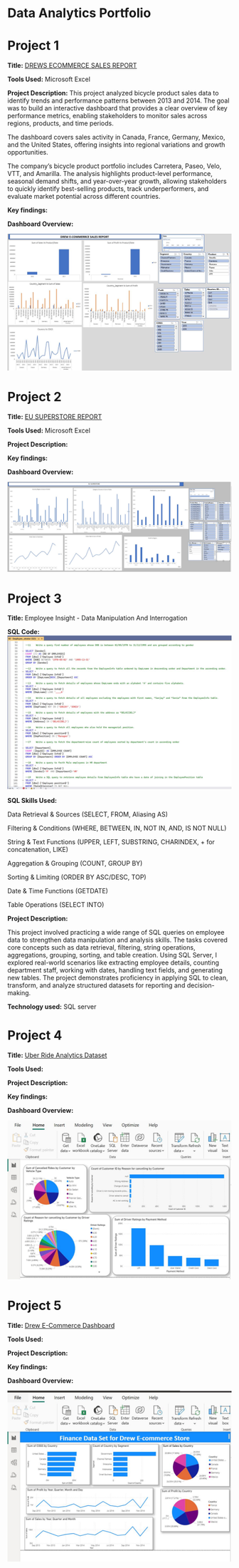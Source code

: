 # Data Analytics Portfolio
# Project 1

**Title:** [DREWS ECOMMERCE SALES REPORT](https://github.com/AndrewOlayemi/AndrewOlayemi.github.io/blob/main/Excel1.JPG)

**Tools Used:** Microsoft Excel

**Project Description:** This project analyzed bicycle product sales data to identify trends and performance patterns between 2013 and 2014. The goal was to build an interactive dashboard that provides a clear overview of key performance metrics, enabling stakeholders to monitor sales across regions, products, and time periods.

The dashboard covers sales activity in Canada, France, Germany, Mexico, and the United States, offering insights into regional variations and growth opportunities.

The company’s bicycle product portfolio includes Carretera, Paseo, Velo, VTT, and Amarilla. The analysis highlights product-level performance, seasonal demand shifts, and year-over-year growth, allowing stakeholders to quickly identify best-selling products, track underperformers, and evaluate market potential across different countries.

**Key findings:**

**Dashboard Overview:**

![Excel1](Excel1.JPG)


# Project 2

**Title:** [EU SUPERSTORE REPORT](https://github.com/AndrewOlayemi/AndrewOlayemi.github.io/blob/main/EU%20Superstore.JPG)

**Tools Used:** Microsoft Excel

**Project Description:**

**Key findings:**

**Dashboard Overview:**

![EU_Superstore](EU_Superstore.JPG)



# Project 3

**Title:** Employee Insight - Data Manipulation And Interrogation


**SQL Code:**
![SQL.JPG](SQL.JPG)


**SQL Skills Used:**

Data Retrieval & Sources (SELECT, FROM, Aliasing AS)

Filtering & Conditions (WHERE, BETWEEN, IN, NOT IN, AND, IS NOT NULL)

String & Text Functions (UPPER, LEFT, SUBSTRING, CHARINDEX, + for concatenation, LIKE)

Aggregation & Grouping (COUNT, GROUP BY)

Sorting & Limiting (ORDER BY ASC/DESC, TOP)

Date & Time Functions (GETDATE)

Table Operations (SELECT INTO)



**Project Description:**

This project involved practicing a wide range of SQL queries on employee data to strengthen data manipulation and analysis skills. The tasks covered core concepts such as data retrieval, filtering, string operations, aggregations, grouping, sorting, and table creation. Using SQL Server, I explored real-world scenarios like extracting employee details, counting department staff, working with dates, handling text fields, and generating new tables. The project demonstrates proficiency in applying SQL to clean, transform, and analyze structured datasets for reporting and decision-making.


**Technology used:** SQL server



# Project 4

**Title:** [Uber Ride Analytics Dataset](https://github.com/AndrewOlayemi/AndrewOlayemi.github.io/blob/main/Power_BI_Uber.JPG)

**Tools Used:**

**Project Description:**

**Key findings:**

**Dashboard Overview:**

![Power_BI_Uber](Power_BI_Uber.JPG)




# Project 5

**Title:** [Drew E-Commerce Dashboard](https://github.com/AndrewOlayemi/AndrewOlayemi.github.io/blob/main/Power_BI_Dashboard_Drew_Eccommerce.JPG)

**Tools Used:**

**Project Description:**

**Key findings:**

**Dashboard Overview:**

![Power_BI_Dashboard_Drew_Eccommerce](Power_BI_Dashboard_Drew_Eccommerce.JPG)
